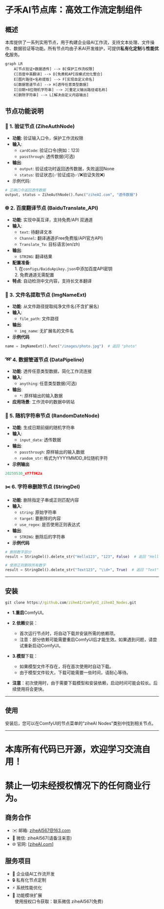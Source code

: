 # 子禾AI节点库：高效工作流定制组件

## 概述
本库提供了一系列实用节点，用于构建企业级AI工作流，支持文本处理、文件操作、数据验证等功能。所有节点均由子禾AI开发维护，可提供**私有化定制**与**性能优化**服务。

```mermaid
graph LR
    A[节点验证+数据透传] --> B[保护工作流权限]
    C[百度中英翻译] --> D[免费和API双模式优化整合]
    E[图片路径+名称提取] --> F[实现自定义命名]
    G[数据管道节点] --> H[透传任意类型数据]
    I[日期+8位随机字符串] --> J[重定义输出路径或名称]
    K[删除字符串] --> L[解决自定义内容输出]
```
## 节点功能说明
### 🔐 1. 验证节点 (ZiheAuthNode)

* **功能**: 验证输入口令，保护工作流权限
* **输入**:
  * `cardCode`: 验证口令(例如：123)
  * `passthrough`: 透传数据(可选)
* **输出**:
  * `output`: 验证成功时返回透传数据，失败返回None
  * `status`: 验证状态(✅验证成功✅/❌验证失败❌)
* 示例代码:
```python
# 正确口令返回透传数据
output, status = ZiheAuthNode().func("ziheAI.com", "透传数据")
```
### 🌐 2. 百度翻译节点 (BaiduTranslate_API)
* **功能**: 实现中英互译，支持免费/API 双通道
* **输入**:
  * `text`: 待翻译文本
  * `Channel`: 翻译通道(Free免费版/API官方API)
  * `Translate_To`: 目标语言(en/zh)
* **输出**:
  * `STRING`: 翻译结果
* **配置准备**:  
&nbsp;&nbsp;1. 在`configs/BaiduApikey.json`中添加百度API密钥  
&nbsp;&nbsp;2. 免费通道无需配置  
* **特点**: 自动检测中文内容，支持长文本翻译
### 📂 3. 文件名提取节点 (ImgNameExt)
* **功能**: 从文件路径提取纯净文件名(不含扩展名)
* **输入**:
  * `file_path`: 文件路径
* **输出**:
  * `img_name`: 无扩展名的文件名
* **示例代码**
 ```python
name = ImgNameExt().func("/images/photo.jpg")  # 返回 "photo"
``` 
### ➿ 4. 数据管道节点 (DataPipeline)
* **功能**: 透传任意类型数据，简化工作流连接
* **输入**:
  * `anything`: 任意类型数据(可选)
* **输出**:
  * `*`: 原样输出的输入数据
* **应用场景**: 工作流中的数据中转站
### 🎲 5. 随机字符串节点 (RandomDateNode)
* **功能**: 生成日期前缀的随机字符串
* **输入**:
  * `input_data`: 透传数据
* **输出**:
  * `passthrough`: 原样输出的输入数据
  * `random_str`: 格式为YYYYMMDD_8位随机字符
* **示例输出**
 ```python
20250530_xY7f9K2a
``` 
### ✂️ 6. 字符串删除节点 (StringDel)
* **功能**: 删除指定子串或正则匹配内容
* **输入**:
  * `string`: 原始字符串
  * `target`: 要删除的内容
  * `use_regex`: 是否使用正则表达式
* **输出**:
  * `STRING`: 删除后的字符串
* **示例代码**
 ```python
# 删除数字部分
result = StringDel().delete_str("Hello123", "123", False)  # 返回 "Hello"

# 使用正则删除所有数字
result = StringDel().delete_str("Text123", "\\d+", True)  # 返回 "Text"
```
_______________________________________________________________________________________  
## 安装
 ```cmd
git clone https://github.com/ziheAI/ComfyUI_ziheAI_Nodes.git
```
* **1.重启**ComfyUI。

* **2.依赖**安装：

  * 首次运行节点时，将自动下载并安装所需的依赖项。
  * 注意：部分依赖可能需要重启ComfyUI后才能生效。如果遇到问题，请尝试重新启动ComfyUI。
* **3.模型**下载：

  * 如果模型文件不存在，将在首次使用时自动下载。
  * 由于模型文件较大，下载可能需要一些时间，请耐心等待。
* **注意**：初次使用时，由于需要下载模型和安装依赖，启动时间可能会较长。后续使用将会更快。
_______________________________________________________________________________________  
## 使用
安装后，您可以在ComfyUI的节点菜单的“ziheAI Nodes”类别中找到相关节点。
_______________________________________________________________________________________  
# 本库所有代码已开源，欢迎学习交流自用！
# 禁止一切未经授权情况下的任何商业行为。
## 商务合作
  * ✉️ 邮箱: ziheAI567@163.com
  * 💬 微信: ziheAI567(请备注来意)
  * 🌐 官网: [[ziheAI.com](https://ziheai.com/)]
## 服务项目
  * 🏢 企业级AI工作流开发
  * 🔒 私有化节点定制
  * ⚡ 系统性能优化
  * 🧩 功能模块扩展  
&nbsp;&nbsp;使用授权口令获取：联系微信 ziheAI567(免费)
